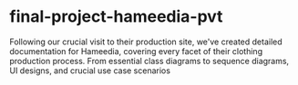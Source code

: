 # final-project-hameedia-pvt
Following our crucial visit to their production site, we've created detailed documentation for Hameedia, covering every facet of their clothing production process. From essential class diagrams to sequence diagrams, UI designs, and crucial use case scenarios
